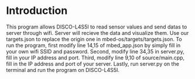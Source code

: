 # Introduction
  This program allows DISCO-L4S5I to read sensor values and send datas to server through wifi. Server will recieve the data and visualize them.
Use our targets.json to replace the origin one in mbed-os/targets/targets.json.
To run the program, first modify line 14,15 of mbed_app.json by simply fill in your own wifi SSID and password. 
Second, modify line 34,35 in server.py, fill in your IP address and port. 
Third, modify line 9,10 of source/main.cpp, fill in the IP address and port of your server. 
Lastly, run server.py on the terminal and run the program on DISCO-L4S5I.
